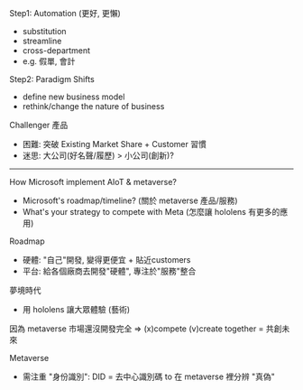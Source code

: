 Step1: Automation (更好, 更懶)
- substitution
- streamline
- cross-department
- e.g. 假單, 會計

Step2: Paradigm Shifts
- define new business model
- rethink/change the nature of business

Challenger 產品
- 困難: 突破 Existing Market Share + Customer 習慣
- 迷思: 大公司(好名聲/履歷) > 小公司(創新)?

---

How Microsoft implement AIoT & metaverse?
- Microsoft's roadmap/timeline? (關於 metaverse 產品/服務)
- What's your strategy to compete with Meta
  (怎麼讓 hololens 有更多的應用)

Roadmap
- 硬體: "自己"開發, 變得更便宜 + 貼近customers
- 平台: 給各個廠商去開發"硬體", 專注於"服務"整合

夢境時代
- 用 hololens 讓大眾體驗 (藝術)

因為 metaverse 市場還沒開發完全
=> (x)compete (v)create together = 共創未來

Metaverse
- 需注重 "身份識別": DID = 去中心識別碼
  to 在 metaverse 裡分辨 "真偽"

